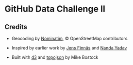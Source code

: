 GitHub Data Challenge II
========================




Credits
-------

* Geocoding by [Nominatim](http://wiki.openstreetmap.org/wiki/Nominatim),
  &copy; OpenStreetMap contributors.

* Inspired by earlier work by [Jens Finnäs](http://jensfinnas.com/dataist/ows/)
  and [Nanda Yadav](http://visual.ly/visualizing-nfl-draft-history)

* Built with [d3](d3js.org) and [topojson](https://github.com/mbostock/topojson)
  by Mike Bostock
